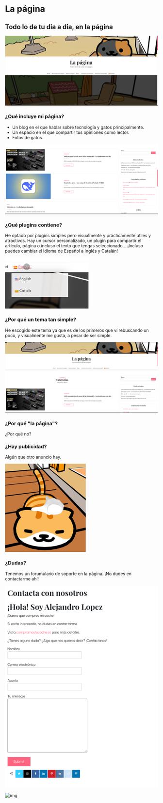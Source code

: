 # La página
## Todo lo de tu dia a dia, en la página

![img](lapaginaportada.png)

### ¿Qué incluye mi página?

- Un blog en el que hablar sobre tecnología y gatos principalmente.
- Un espacio en el que compartir tus opiniones como lector.
- Fotos de gatos.

![img](postsinicio.png)

### ¿Qué plugins contiene?

He optado por plugins simples pero visualmente y prácticamente útiles y atractivos. Hay un cursor personalizado, un plugin para compartir el artículo, página o incluso el texto que tengas seleccionado... ¡Incluso puedes cambiar el idioma de Español a Inglés y Catalán!

![img](pluginidiomas.png)

### ¿Por qué un tema tan simple?

He escogido este tema ya que es de los primeros que ví rebuscando un poco, y visualmente me gusta, a pesar de ser simple. 

![img](eldiseno.png)

### ¿Por qué "la página"?

¿Por qué no?

### ¿Hay publicidad?

Algún que otro anuncio hay.

![img](thiscatis2kmawayfromyourdoor.png)

### ¿Dudas?

Tenemos un forumulario de soporte en la página. ¡No dudes en contactarme ahí!

![img](folmurario.png)

![img](https://external-preview.redd.it/DA8qoA5CE-npVws_gfynqNquL6tc8yV2DQ5QnwF2pSs.jpg?auto=webp&s=be6eb7bfb16a9fe409f9e0066359b9fd8534323b)